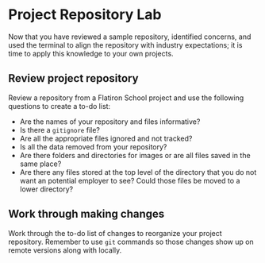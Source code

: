 # Project Repository Lab

Now that you have reviewed a sample repository, identified concerns, and used the terminal to align the repository with industry expectations; it is time to apply this knowledge to your own projects.

## Review project repository
Review a repository from a Flatiron School project and use the following questions to create a to-do list:
- Are the names of your repository and files informative?
- Is there a `gitignore` file?
- Are all the appropriate files ignored and not tracked?
- Is all the data removed from your repository?
- Are there folders and directories for images or are all files saved in the same place?
- Are there any files stored at the top level of the directory that you do not want an potential employer to see? Could those files be moved to a lower directory?

## Work through making changes
Work through the to-do list of changes to reorganize your project repository. Remember to use `git` commands so those changes show up on remote versions along with locally.

